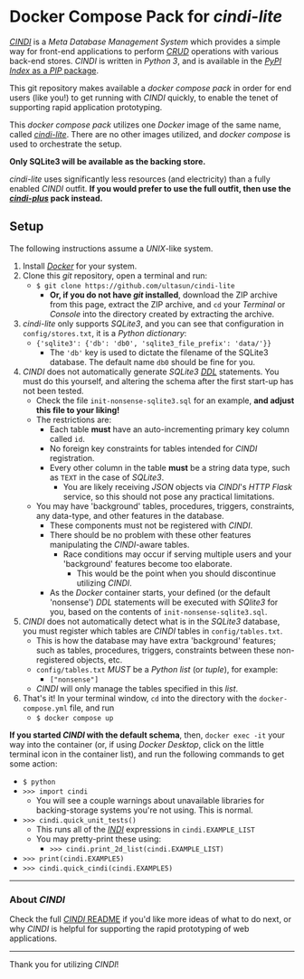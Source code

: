 # Docker Compose Pack for *cindi-lite*

[*CINDI*](https://github.com/ultasun/cindi) is a *Meta Database Management System* which provides a simple way for front-end applications to perform [*CRUD*](https://en.wikipedia.org/wiki/Create,_read,_update_and_delete) operations  with various back-end stores.  *CINDI* is written in *Python 3*, and is available in the [*PyPI Index* as a *PIP* package](https://pypi.org/project/cindi/).

This git repository makes available a *docker compose pack* in order for end users (like you!) to get running with *CINDI* quickly, to enable the tenet of supporting rapid application prototyping.

This *docker compose pack* utilizes one *Docker* image of the same name, called [*cindi-lite*](https://hub.docker.com/repository/docker/ultasun/cindi-lite). There are no other images utilized, and *docker compose* is used to orchestrate the setup.

**Only SQLite3 will be available as the backing store.**

*cindi-lite* uses significantly less resources (and electricity) than a fully enabled *CINDI* outfit. **If you would prefer to use the full outfit, then use the [*cindi-plus*](https://github.com/ultasun/cindi-plus) pack instead.**

## Setup

The following instructions assume a *UNIX*-like system.

1. Install [*Docker*](https://www.docker.com) for your system.
2. Clone this *git* repository, open a terminal and run:
   - `$ git clone https://github.com/ultasun/cindi-lite`
      - **Or, if you do not have *git* installed**, download the ZIP archive from this page, extract the ZIP archive, and `cd` your *Terminal* or *Console* into the directory created by extracting the archive.
3. *cindi-lite* only supports *SQLite3*, and you can see that configuration in `config/stores.txt`, it is a *Python dictionary*:
   - `{'sqlite3': {'db': 'db0', 'sqlite3_file_prefix': 'data/'}}`
      - The `'db'` key is used to dictate the filename of the SQLite3 database. The default name `db0` should be fine for you.
4. *CINDI* does not automatically generate *SQLite3* [*DDL*](https://en.wikipedia.org/wiki/Data_definition_language) statements. You must do this yourself, and altering the schema after the first start-up has not been tested.
   - Check the file `init-nonsense-sqlite3.sql` for an example, **and adjust this file to your liking!**
   - The restrictions are:
     - Each table **must** have an auto-incrementing primary key column called `id`.
     - No foreign key constraints for tables intended for *CINDI* registration.
     - Every other column in the table **must** be a string data type, such as `TEXT` in the case of *SQLite3*.
       - You are likely receiving *JSON* objects via *CINDI*'s *HTTP Flask* service, so this should not pose any practical limitations.
   - You may have 'background' tables, procedures, triggers, constraints, any data-type, and other features in the database.
     - These components must not be registered with *CINDI*.
     - There should be no problem with these other features manipulating the *CINDI*-aware tables.
       - Race conditions may occur if serving multiple users and your 'background' features become too elaborate.
       	 - This would be the point when you should discontinue utilizing *CINDI*.
     - As the *Docker* container starts, your defined (or the default 'nonsense') *DDL* statements will be executed with *SQlite3* for you, based on the contents of `init-nonsense-sqlite3.sql`.
5. *CINDI* does not automatically detect what is in the *SQLite3* database, you must register which tables are *CINDI* tables in `config/tables.txt`.
   - This is how the database may have extra 'background' features; such as tables, procedures, triggers, constraints between these non-registered objects, etc.
   - `config/tables.txt` *MUST* be a *Python list* (or *tuple*), for example:
     - `["nonsense"]`
   - *CINDI* will only manage the tables specified in this *list*.
6. That's it! In your terminal window, `cd` into the directory with the `docker-compose.yml` file, and run
   - `$ docker compose up`

**If you started *CINDI* with the default schema**, then, `docker exec -it` your way into the container (or, if using *Docker Desktop*, click on the little terminal icon in the container list), and run the following commands to get some action:
   - `$ python`
   - `>>> import cindi`
      - You will see a couple warnings about unavailable libraries for backing-storage systems you're not using. This is normal.
   - `>>> cindi.quick_unit_tests()`
     - This runs all of the [*INDI*](https://github.com/ultasun/cindi) expressions in `cindi.EXAMPLE_LIST`
     - You may pretty-print these using:
       - `>>> cindi.print_2d_list(cindi.EXAMPLE_LIST)`
   - `>>> print(cindi.EXAMPLE5)`
   - `>>> cindi.quick_cindi(cindi.EXAMPLE5)`

---
### About *CINDI*
Check the full [*CINDI* README](https://github.com/ultasun/cindi) if you'd like more ideas of what to do next,  or why *CINDI* is helpful for supporting the rapid prototyping of web applications.

---

Thank you for utilizing *CINDI*!